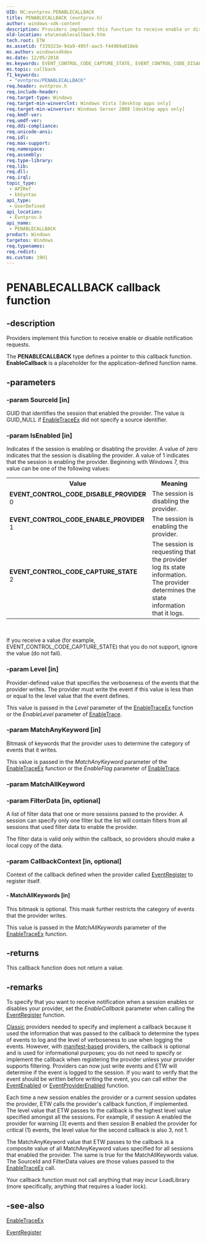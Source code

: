 ```yaml
---
UID: NC:evntprov.PENABLECALLBACK
title: PENABLECALLBACK (evntprov.h)
author: windows-sdk-content
description: Providers implement this function to receive enable or disable notification requests. The PENABLECALLBACK type defines a pointer to this callback function. EnableCallback is a placeholder for the application-defined function name.
old-location: etw\enablecallback.htm
tech.root: ETW
ms.assetid: f339323e-9da9-495f-aac5-f44969a018eb
ms.author: windowssdkdev
ms.date: 12/05/2018
ms.keywords: EVENT_CONTROL_CODE_CAPTURE_STATE, EVENT_CONTROL_CODE_DISABLE_PROVIDER, EVENT_CONTROL_CODE_ENABLE_PROVIDER, PENABLECALLBACK, PENABLECALLBACK callback, PENABLECALLBACK callback function [ETW], base.eanblecallback, etw.eanblecallback, etw.enablecallback, evntprov/PENABLECALLBACK
ms.topic: callback
f1_keywords: 
 - "evntprov/PENABLECALLBACK"
req.header: evntprov.h
req.include-header: 
req.target-type: Windows
req.target-min-winverclnt: Windows Vista [desktop apps only]
req.target-min-winversvr: Windows Server 2008 [desktop apps only]
req.kmdf-ver: 
req.umdf-ver: 
req.ddi-compliance: 
req.unicode-ansi: 
req.idl: 
req.max-support: 
req.namespace: 
req.assembly: 
req.type-library: 
req.lib: 
req.dll: 
req.irql: 
topic_type:
 - APIRef
 - kbSyntax
api_type:
 - UserDefined
api_location:
 - Evntprov.h
api_name:
 - PENABLECALLBACK
product: Windows
targetos: Windows
req.typenames: 
req.redist: 
ms.custom: 19H1
---
```


# PENABLECALLBACK callback function


## -description


Providers implement this function to receive enable or disable notification requests. 
			

The <b>PENABLECALLBACK</b> type defines a pointer to this callback function. <b>EnableCallback</b> is a placeholder for the application-defined function name.


## -parameters




### -param SourceId [in]

GUID that identifies the session that enabled the provider. The value is GUID_NULL if <a href="https://docs.microsoft.com/windows/desktop/ETW/enabletraceex-func">EnableTraceEx</a> did not specify a source identifier.


### -param IsEnabled [in]

Indicates if the session is enabling or disabling the provider. A value of zero indicates that the session is disabling the provider. A value of 1 indicates that the session is enabling the provider. Beginning with Windows 7, this value can be one of the following values:

<table>
<tr>
<th>Value</th>
<th>Meaning</th>
</tr>
<tr>
<td width="40%"><a id="EVENT_CONTROL_CODE_DISABLE_PROVIDER"></a><a id="event_control_code_disable_provider"></a><dl>
<dt><b>EVENT_CONTROL_CODE_DISABLE_PROVIDER</b></dt>
<dt>0</dt>
</dl>
</td>
<td width="60%">
The session is disabling the provider.

</td>
</tr>
<tr>
<td width="40%"><a id="EVENT_CONTROL_CODE_ENABLE_PROVIDER"></a><a id="event_control_code_enable_provider"></a><dl>
<dt><b>EVENT_CONTROL_CODE_ENABLE_PROVIDER</b></dt>
<dt>1</dt>
</dl>
</td>
<td width="60%">
The session is enabling the provider. 

</td>
</tr>
<tr>
<td width="40%"><a id="EVENT_CONTROL_CODE_CAPTURE_STATE"></a><a id="event_control_code_capture_state"></a><dl>
<dt><b>EVENT_CONTROL_CODE_CAPTURE_STATE</b></dt>
<dt>2</dt>
</dl>
</td>
<td width="60%">
The session is requesting that the provider log its state information. The provider determines the state information that it logs.

</td>
</tr>
</table>
 

If you receive a value (for example,  EVENT_CONTROL_CODE_CAPTURE_STATE) that you do not support, ignore the value (do not fail).


### -param Level [in]

Provider-defined value that specifies the verboseness of the events that the provider writes. The provider must write the event if this value is less than or equal to the level value that the event defines. 

This value is passed in the <i>Level</i> parameter of the 
<a href="https://docs.microsoft.com/windows/desktop/ETW/enabletraceex-func">EnableTraceEx</a> function or the <i>EnableLevel</i> parameter of <a href="https://docs.microsoft.com/windows/desktop/ETW/enabletrace">EnableTrace</a>.


### -param MatchAnyKeyword [in]

Bitmask of keywords that the provider uses to determine the category of events that it writes. 

This value is passed in the <i>MatchAnyKeyword</i> parameter of the 
<a href="https://docs.microsoft.com/windows/desktop/ETW/enabletraceex-func">EnableTraceEx</a> function or the <i>EnableFlag</i> parameter of <a href="https://docs.microsoft.com/windows/desktop/ETW/enabletrace">EnableTrace</a>.


### -param MatchAllKeyword


### -param FilterData [in, optional]

A list of filter data that one or more sessions passed to the provider. A session can specify only one filter but the list will contain filters from all sessions that used filter data to enable the provider.

The filter data is valid only within the callback, so providers should make a local copy of the data. 


### -param CallbackContext [in, optional]

Context of the callback defined when the provider called <a href="https://docs.microsoft.com/windows/desktop/api/evntprov/nf-evntprov-eventregister">EventRegister</a> to register itself.


#### - MatchAllKeywords [in]

This bitmask is optional. This mask further restricts the category of  events that the provider writes. 

This value is passed in the <i>MatchAllKeywords</i> parameter of the 
<a href="https://docs.microsoft.com/windows/desktop/ETW/enabletraceex-func">EnableTraceEx</a> function.


## -returns



This callback function does not return a value.




## -remarks



To specify that you want to receive notification when a session enables or disables your provider, set the <i>EnableCallback</i> parameter when calling the <a href="https://docs.microsoft.com/windows/desktop/api/evntprov/nf-evntprov-eventregister">EventRegister</a> function.

<a href="https://docs.microsoft.com/windows/desktop/ETW/about-event-tracing">Classic</a> providers needed to specify and implement a callback because it used the information that was passed to the callback to determine the types of events to log and the level of verboseness to use when logging the events. However, with <a href="https://docs.microsoft.com/windows/desktop/ETW/about-event-tracing">manifest-based</a> providers, the callback is optional and is used for informational purposes; you do not need to specify or implement the callback when registering the provider unless your provider supports filtering. Providers can now just write events and ETW will determine if the event is logged to the session. If you want to verify that the event should be written before writing the event, you can call either the <a href="https://docs.microsoft.com/windows/desktop/api/evntprov/nf-evntprov-eventenabled">EventEnabled</a> or  <a href="https://docs.microsoft.com/windows/desktop/api/evntprov/nf-evntprov-eventproviderenabled">EventProviderEnabled</a> function.

Each time a new session enables the provider or a current session updates the provider, ETW calls the provider's callback function, if implemented. The level value that ETW passes to the callback is the highest level value specified amongst all the sessions. For example, if session A enabled the provider for warning (3) events and then session B enabled the provider for critical (1) events, the level value for the second callback is also 3, not 1.

The MatchAnyKeyword value that ETW passes to the callback is a composite value of all MatchAnyKeyword values specified for all sessions that enabled the provider. The same is true for the MatchAllKeywords value. The SourceId and FilterData values are those values passed to the <a href="https://docs.microsoft.com/windows/desktop/ETW/enabletraceex-func">EnableTraceEx</a> call.

Your callback function must not call anything that may incur LoadLibrary (more specifically, anything that requires a loader lock). 




## -see-also




<a href="https://docs.microsoft.com/windows/desktop/ETW/enabletraceex-func">EnableTraceEx</a>



<a href="https://docs.microsoft.com/windows/desktop/api/evntprov/nf-evntprov-eventregister">EventRegister</a>
 

 

